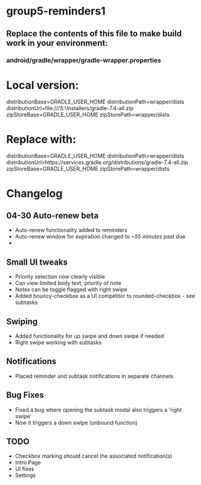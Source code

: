 # group5-reminders1

## Replace the contents of this file to make build work in your environment:

### android/gradle/wrapper/gradle-wrapper.properties


# Local version:

distributionBase=GRADLE_USER_HOME
distributionPath=wrapper/dists
distributionUrl=file\:///S:\Installers/gradle-7.4-all.zip
zipStoreBase=GRADLE_USER_HOME
zipStorePath=wrapper/dists


# Replace with:

distributionBase=GRADLE_USER_HOME
distributionPath=wrapper/dists
distributionUrl=https\://services.gradle.org/distributions/gradle-7.4-all.zip
zipStoreBase=GRADLE_USER_HOME
zipStorePath=wrapper/dists


# Changelog

## 04-30 Auto-renew beta
- Auto-renew functionality added to reminders
- Auto-renew window for expiration changed to _~55 minutes_ past due
-
## Small UI tweaks
- Priority selection now clearly visible
- Can view limited body text, priority of note
- Notes can be toggle flagged with right swipe
- Added bouncy-checkbox as a UI competitor to rounded-checkbox - see subtasks

## Swiping
- Added functionality for up swipe and down swipe if needed
- Right swipe working with subtasks

## Notifications
- Placed reminder and subtask notifications in separate channels

## Bug Fixes
- Fixed a bug where opening the subtask modal also triggers a 'right swipe'
- Now it triggers a down swipe (unbound function)

## TODO
- Checkbox marking should cancel the associated notification(s)
- Intro Page
- UI fixes
- Settings
